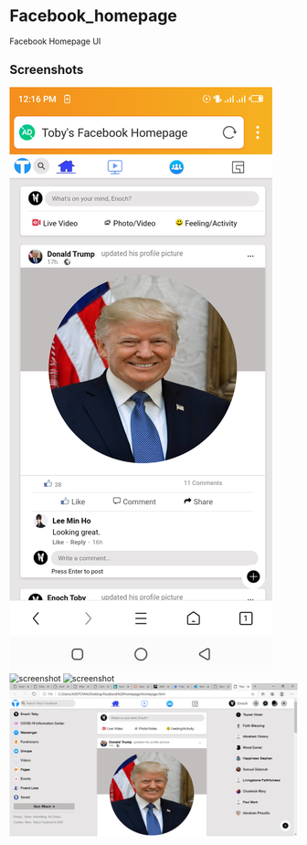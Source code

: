 # Facebook_homepage
Facebook Homepage UI

## Screenshots



![screenshot](images/fb1.png)
![screenshot](images/fb4.png)
![screenshot](images/fb3.png)
![screenshot](images/fb2.png)
